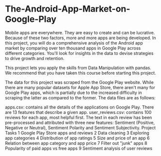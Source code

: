 # The-Android-App-Market-on-Google-Play

Mobile apps are everywhere. They are easy to create and can be lucrative. Because of these two factors, more and more apps are being developed. In this project, you will do a comprehensive analysis of the Android app market by comparing over ten thousand apps in Google Play across different categories. You'll look for insights in the data to devise strategies to drive growth and retention.

This project lets you apply the skills from Data Manipulation with pandas. We recommend that you have taken this course before starting this project.

The data for this project was scraped from the Google Play website. While there are many popular datasets for Apple App Store, there aren't many for Google Play apps, which is partially due to the increased difficulty in scraping the latter as compared to the former. The data files are as follows:

apps.csv: contains all the details of the applications on Google Play. There are 13 features that describe a given app.
user_reviews.csv: contains 100 reviews for each app, most helpful first. The text in each review has been pre-processed and attributed with three new features: Sentiment (Positive, Negative or Neutral), Sentiment Polarity and Sentiment Subjectivity.
Project Tasks
1
Google Play Store apps and reviews
2
Data cleaning
3
Exploring app categories
4
Distribution of app ratings
5
Size and price of an app
6
Relation between app category and app price
7
Filter out "junk" apps
8
Popularity of paid apps vs free apps
9
Sentiment analysis of user reviews
